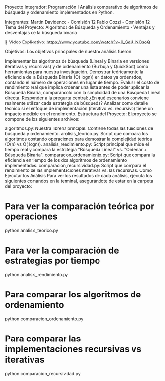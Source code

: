 Proyecto Integrador: Programación I
Análisis comparativo de algoritmos de búsqueda y ordenamiento implementados en Python.

Integrantes:
Martin Davidenco - Comisión 12
Pablo Cozzi - Comisión 12
Tema del Proyecto:
Algoritmos de Búsqueda y Ordenamiento - Ventajas y desventajas de la búsqueda binaria

🎥 Video Explicativo: https://www.youtube.com/watch?v=0_SaU-NGsoQ

Objetivos:
Los objetivos principales de nuestro análisis fueron:

Implementar los algoritmos de búsqueda (Lineal y Binaria en versiones iterativas y recursivas) y de ordenamiento (Burbuja y QuickSort) como herramientas para nuestra investigación.
Demostrar teóricamente la eficiencia de la Búsqueda Binaria (O(
logn)) en datos ya ordenados, contando el número de operaciones en lugar de tiempo.
Evaluar el costo de rendimiento real que implica ordenar una lista antes de poder aplicar la Búsqueda Binaria, comparándolo con la simplicidad de una Búsqueda Lineal directa.
Responder a la pregunta central: ¿En qué escenarios conviene realmente utilizar cada estrategia de búsqueda?
Analizar como detalle técnico si el enfoque de implementación (iterativo vs. recursivo) tiene un impacto medible en el rendimiento.
Estructura del Proyecto:
El proyecto se compone de los siguientes archivos:

algoritmos.py: Nuestra librería principal. Contiene todas las funciones de búsqueda y ordenamiento.
analisis_teorico.py: Script que compara los algoritmos contando operaciones para demostrar la complejidad teórica (O(n) vs O(
logn)).
analisis_rendimiento.py: Script principal que mide el tiempo real y compara la estrategia "Búsqueda Lineal" vs. "Ordenar + Búsqueda Binaria".
comparacion_ordenamiento.py: Script que compara la eficiencia en tiempo de los dos algoritmos de ordenamiento implementados.
comparacion_recursividad.py: Script que compara el rendimiento de las implementaciones iterativas vs. las recursivas.
 Cómo Ejecutar los Análisis
Para ver los resultados de cada análisis, ejecuta los siguientes comandos en la terminal, asegurándote de estar en la carpeta del proyecto:


# Para ver la comparación teórica por operaciones
python analisis_teorico.py

# Para ver la comparación de estrategias por tiempo
python analisis_rendimiento.py

# Para comparar los algoritmos de ordenamiento
python comparacion_ordenamiento.py

# Para comparar las implementaciones recursivas vs iterativas
python comparacion_recursividad.py




